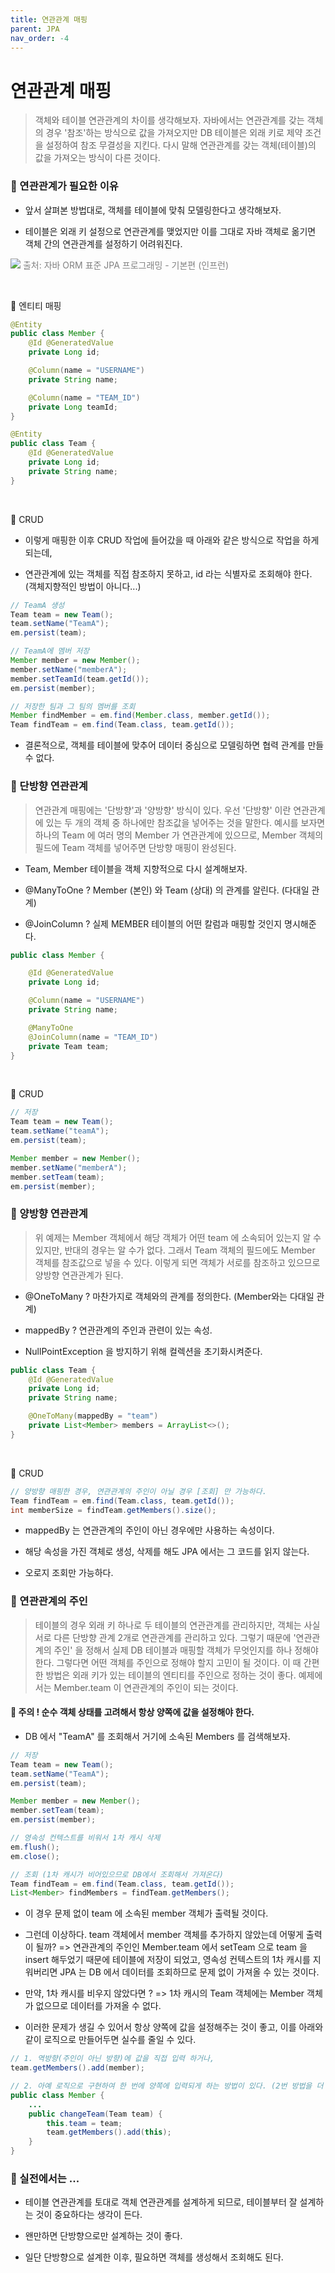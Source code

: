 ```yaml
---
title: 연관관계 매핑
parent: JPA
nav_order: -4
---
```


# 연관관계 매핑

> 객체와 테이블 연관관계의 차이를 생각해보자. 자바에서는 연관관계를 갖는 객체의 경우 '참조'하는 방식으로 값을 가져오지만 DB 테이블은 외래 키로 제약 조건을 설정하여 참조 무결성을 지킨다. 다시 말해 연관관계를 갖는 객체(테이블)의 값을 가져오는 방식이 다른 것이다.

### 🧩 연관관계가 필요한 이유

- 앞서 살펴본 방법대로, 객체를 테이블에 맞춰 모델링한다고 생각해보자.

- 테이블은 외래 키 설정으로 연관관계를 맺었지만 이를 그대로 자바 객체로 옮기면 객체 간의 연관관계를 설정하기 어려워진다.

<img src="/assets/images/pages/cs/jpa/02. Member, Team table.png">
<span style="color: #808080">출처: 자바 ORM 표준 JPA 프로그래밍 - 기본편 (인프런)</span>

&nbsp;

🍥 엔티티 매핑

```java
@Entity
public class Member {
    @Id @GeneratedValue
    private Long id;

    @Column(name = "USERNAME")
    private String name;

    @Column(name = "TEAM_ID")
    private Long teamId;
}

@Entity
public class Team {
    @Id @GeneratedValue
    private Long id;
    private String name;
}
```

&nbsp;

🍥 CRUD

- 이렇게 매핑한 이후 CRUD 작업에 들어갔을 때 아래와 같은 방식으로 작업을 하게 되는데,

- 연관관계에 있는 객체를 직접 참조하지 못하고, id 라는 식별자로 조회해야 한다. (객체지향적인 방법이 아니다...)

```java
// TeamA 생성
Team team = new Team();
team.setName("TeamA");
em.persist(team);

// TeamA에 멤버 저장
Member member = new Member();
member.setName("memberA");
member.setTeamId(team.getId());
em.persist(member);

// 저장한 팀과 그 팀의 멤버를 조회
Member findMember = em.find(Member.class, member.getId());
Team findTeam = em.find(Team.class, team.getId());
```

- 결론적으로, 객체를 테이블에 맞추어 데이터 중심으로 모델링하면 협력 관계를 만들 수 없다.

### 🧩 단방향 연관관계

> 연관관계 매핑에는 '단방향'과 '양방향' 방식이 있다. 우선 '단방향' 이란 연관관계에 있는 두 개의 객체 중 하나에만 참조값을 넣어주는 것을 말한다. 예시를 보자면 하나의 Team 에 여러 명의 Member 가 연관관계에 있으므로, Member 객체의 필드에 Team 객체를 넣어주면 단방향 매핑이 완성된다.

- Team, Member 테이블을 객체 지향적으로 다시 설계해보자.

- @ManyToOne ? Member (본인) 와 Team (상대) 의 관계를 알린다. (다대일 관계)

- @JoinColumn ? 실제 MEMBER 테이블의 어떤 칼럼과 매핑할 것인지 명시해준다.

```java
public class Member {

    @Id @GeneratedValue
    private Long id;

    @Column(name = "USERNAME")
    private String name;

    @ManyToOne
    @JoinColumn(name = "TEAM_ID")
    private Team team;
}
```

&nbsp;

🍥 CRUD

```java
// 저장
Team team = new Team();
team.setName("teamA");
em.persist(team);

Member member = new Member();
member.setName("memberA");
member.setTeam(team);
em.persist(member);
```

### 🧩 양방향 연관관계

> 위 예제는 Member 객체에서 해당 객체가 어떤 team 에 소속되어 있는지 알 수 있지만, 반대의 경우는 알 수가 없다. 그래서 Team 객체의 필드에도 Member 객체를 참조값으로 넣을 수 있다. 이렇게 되면 객체가 서로를 참조하고 있으므로 양방향 연관관계가 된다.

- @OneToMany ? 마찬가지로 객체와의 관계를 정의한다. (Member와는 다대일 관계)

- mappedBy ? 연관관계의 주인과 관련이 있는 속성.

- NullPointException 을 방지하기 위해 컬렉션을 초기화시켜준다.

```java
public class Team {
    @Id @GeneratedValue
    private Long id;
    private String name;

    @OneToMany(mappedBy = "team")
    private List<Member> members = ArrayList<>();
}
```

&nbsp;

🍥 CRUD

```java
// 양방향 매핑한 경우, 연관관계의 주인이 아닐 경우 [조회] 만 가능하다.
Team findTeam = em.find(Team.class, team.getId());
int memberSize = findTeam.getMembers().size();
```

- mappedBy 는 연관관계의 주인이 아닌 경우에만 사용하는 속성이다.

- 해당 속성을 가진 객체로 생성, 삭제를 해도 JPA 에서는 그 코드를 읽지 않는다.

- 오로지 조회만 가능하다.

### 🧩 연관관계의 주인

> 테이블의 경우 외래 키 하나로 두 테이블의 연관관계를 관리하지만, 객체는 사실 서로 다른 단방향 관계 2개로 연관관계를 관리하고 있다. 그렇기 때문에 '연관관계의 주인' 을 정해서 실제 DB 테이블과 매핑할 객체가 무엇인지를 하나 정해야 한다. 그렇다면 어떤 객체를 주인으로 정해야 할지 고민이 될 것이다. 이 때 간편한 방법은 외래 키가 있는 테이블의 엔티티를 주인으로 정하는 것이 좋다. 예제에서는 Member.team 이 연관관계의 주인이 되는 것이다.

#### 🍥 주의 ! 순수 객체 상태를 고려해서 항상 양쪽에 값을 설정해야 한다.

- DB 에서 "TeamA" 를 조회해서 거기에 소속된 Members 를 검색해보자.

```java
// 저장
Team team = new Team();
team.setName("TeamA");
em.persist(team);

Member member = new Member();
member.setTeam(team);
em.persist(member);

// 영속성 컨텍스트를 비워서 1차 캐시 삭제
em.flush();
em.close();

// 조회 (1차 캐시가 비어있으므로 DB에서 조회해서 가져온다)
Team findTeam = em.find(Team.class, team.getId());
List<Member> findMembers = findTeam.getMembers();
```

- 이 경우 문제 없이 team 에 소속된 member 객체가 출력될 것이다.

- 그런데 이상하다. team 객체에서 member 객체를 추가하지 않았는데 어떻게 출력이 될까? => 연관관계의 주인인 Member.team 에서 setTeam 으로 team 을 insert 해두었기 때문에 테이블에 저장이 되었고, 영속성 컨텍스트의 1차 캐시를 지워버리면 JPA 는 DB 에서 데이터를 조회하므로 문제 없이 가져올 수 있는 것이다.

- 만약, 1차 캐시를 비우지 않았다면 ? => 1차 캐시의 Team 객체에는 Member 객체가 없으므로 데이터를 가져올 수 없다.

- 이러한 문제가 생길 수 있어서 항상 양쪽에 값을 설정해주는 것이 좋고, 이를 아래와 같이 로직으로 만들어두면 실수를 줄일 수 있다.

```java
// 1. 역방향(주인이 아닌 방향)에 값을 직접 입력 하거나,
team.getMembers().add(member);

// 2. 아예 로직으로 구현하여 한 번에 양쪽에 입력되게 하는 방법이 있다. (2번 방법을 더 추천)
public class Member {
    ...
    public changeTeam(Team team) {
        this.team = team;
        team.getMembers().add(this);
    }
}
```

### 🧩 실전에서는 ...

- 테이블 연관관계를 토대로 객체 연관관계를 설계하게 되므로, 테이블부터 잘 설계하는 것이 중요하다는 생각이 든다.

- 왠만하면 단방향으로만 설계하는 것이 좋다.

- 일단 단방향으로 설계한 이후, 필요하면 객체를 생성해서 조회해도 된다.
